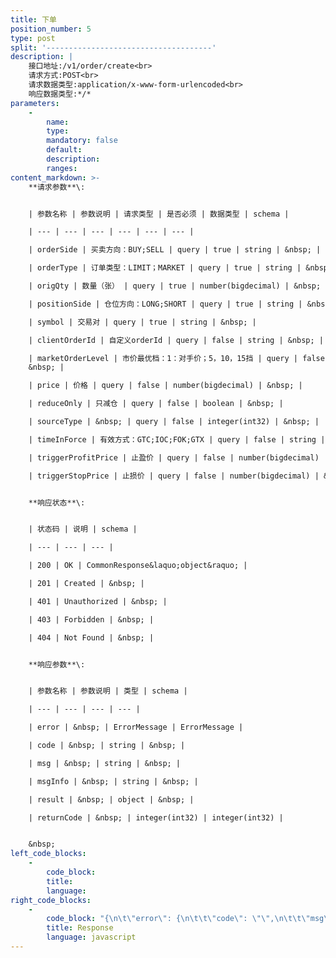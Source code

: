 ```yaml
---
title: 下单
position_number: 5
type: post
split: '-------------------------------------'
description: |
    接口地址:/v1/order/create<br>
    请求方式:POST<br>
    请求数据类型:application/x-www-form-urlencoded<br>
    响应数据类型:*/*
parameters:
    -
        name:
        type:
        mandatory: false
        default:
        description:
        ranges:
content_markdown: >-
    **请求参数**\:


    | 参数名称 | 参数说明 | 请求类型 | 是否必须 | 数据类型 | schema |

    | --- | --- | --- | --- | --- | --- |

    | orderSide | 买卖方向：BUY;SELL | query | true | string | &nbsp; |

    | orderType | 订单类型：LIMIT；MARKET | query | true | string | &nbsp; |

    | origQty | 数量（张） | query | true | number(bigdecimal) | &nbsp; |

    | positionSide | 仓位方向：LONG;SHORT | query | true | string | &nbsp; |

    | symbol | 交易对 | query | true | string | &nbsp; |

    | clientOrderId | 自定义orderId | query | false | string | &nbsp; |

    | marketOrderLevel | 市价最优档：1：对手价；5，10，15挡 | query | false | integer(int32) |
    &nbsp; |

    | price | 价格 | query | false | number(bigdecimal) | &nbsp; |

    | reduceOnly | 只减仓 | query | false | boolean | &nbsp; |

    | sourceType | &nbsp; | query | false | integer(int32) | &nbsp; |

    | timeInForce | 有效方式：GTC;IOC;FOK;GTX | query | false | string | &nbsp; |

    | triggerProfitPrice | 止盈价 | query | false | number(bigdecimal) | &nbsp; |

    | triggerStopPrice | 止损价 | query | false | number(bigdecimal) | &nbsp; |


    **响应状态**\:


    | 状态码 | 说明 | schema |

    | --- | --- | --- |

    | 200 | OK | CommonResponse&laquo;object&raquo; |

    | 201 | Created | &nbsp; |

    | 401 | Unauthorized | &nbsp; |

    | 403 | Forbidden | &nbsp; |

    | 404 | Not Found | &nbsp; |


    **响应参数**\:


    | 参数名称 | 参数说明 | 类型 | schema |

    | --- | --- | --- | --- |

    | error | &nbsp; | ErrorMessage | ErrorMessage |

    | code | &nbsp; | string | &nbsp; |

    | msg | &nbsp; | string | &nbsp; |

    | msgInfo | &nbsp; | string | &nbsp; |

    | result | &nbsp; | object | &nbsp; |

    | returnCode | &nbsp; | integer(int32) | integer(int32) |


    &nbsp;
left_code_blocks:
    -
        code_block:
        title:
        language:
right_code_blocks:
    -
        code_block: "{\n\t\"error\": {\n\t\t\"code\": \"\",\n\t\t\"msg\": \"\"\n\t},\n\t\"msgInfo\": \"\",\n\t\"result\": {},\n\t\"returnCode\": 0\n}"
        title: Response
        language: javascript
---
```


